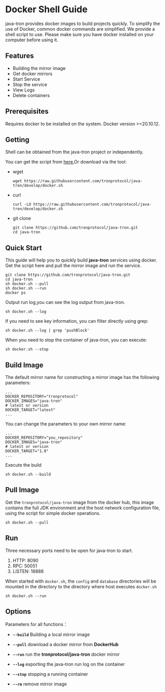 # Docker Shell Guide

java-tron provides docker images to build projects quickly. To simplify the use of Docker, common docker commands are simplified. We provide a shell script to use. Please make sure you have docker installed on your computer before using it.



## Features
* Building the mirror image
* Get docker mirrors
* Start Service
* Stop the service
* View Logs
* Delete containers



## Prerequisites

Requires docker to be installed on the system. Docker version >=20.10.12.



## Getting

Shell can be obtained from the java-tron project or independently.

You can get the script from [here](https://github.com/tronprotocol/java-tron/docker.sh),Or download via the tool:

* wget

  ```shell
  wget https://raw.githubusercontent.com/tronprotocol/java-tron/develop/docker.sh
  ```

* curl

  ```shell
  curl -LO https://raw.githubusercontent.com/tronprotocol/java-tron/develop/docker.sh
  ```

* git clone

  ```shell
  git clone https://github.com/tronprotocol/java-tron.git
  cd java-tron
  ```
  
  

## Quick Start

This guide will help you to quickly build **java-tron** services using docker.
Get the script here and pull the mirror image and run the service.

```shell
git clone https://github.com/tronprotocol/java-tron.git
cd java-tron
sh docker.sh --pull
sh docker.sh --run
docker ps 
```

Output run log,you can see the log output from java-tron.

```shell
sh docker.sh --log
```

If you need to see key information, you can filter directly using grep:

```shell
sh docker.sh --log | grep 'pushBlock'
```

When you need to stop the container of java-tron, you can execute: 

```shell
sh docker.sh --stop
```

## Build Image

The default mirror name for constructing a mirror image has the following parameters: 

```shell
...
DOCKER_REPOSITORY="tronprotocol"
DOCKER_IMAGES="java-tron"
# latest or version
DOCKER_TARGET="latest"
...
```

You can change the parameters to your own mirror name:

```shell
...
DOCKER_REPOSITORY="you_repository"
DOCKER_IMAGES="java-tron"
# latest or version
DOCKER_TARGET="1.0"
...
```

Execute the build

```shell
sh docker.sh --build
```

## Pull Image

Get the `tronprotocol/java-tron` image from the docker hub, this image contains the full JDK environment and the host network configuration file, using the script for simple docker operations.

```shell
sh docker.sh --pull
```

## Run

Three necessary ports need to be open for java-tron to start.
1. HTTP: 8090
2. RPC: 50051
3. LISTEN: 18888

When started with `docker.sh`, the `config` and `database` directories will be mounted in the
directory to the directory where host executes `docker.sh`

```shell
sh docker.sh --run
```

## Options

Parameters for all functions：

* **`--build`** Building a local mirror image

* **`--pull`**  download a docker mirror from **DockerHub**

* **`--run`**  run the **tronprotocol/java-tron** docker mirror

* **`--log`**  exporting the java-tron run log on the container

* **`--stop`**  stopping a running container
  
* **`--rm`** remove mirror image
